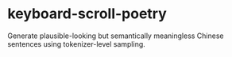 # keyboard-scroll-poetry
Generate plausible-looking but semantically meaningless Chinese sentences using tokenizer-level sampling.
